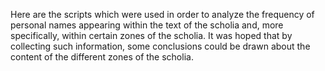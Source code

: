 Here are the scripts which were used in order to analyze the frequency of personal names appearing within the text of the scholia and, more specifically, within certain zones of the scholia. It was hoped that by collecting such information, some conclusions could be drawn about the content of the different zones of the scholia.

